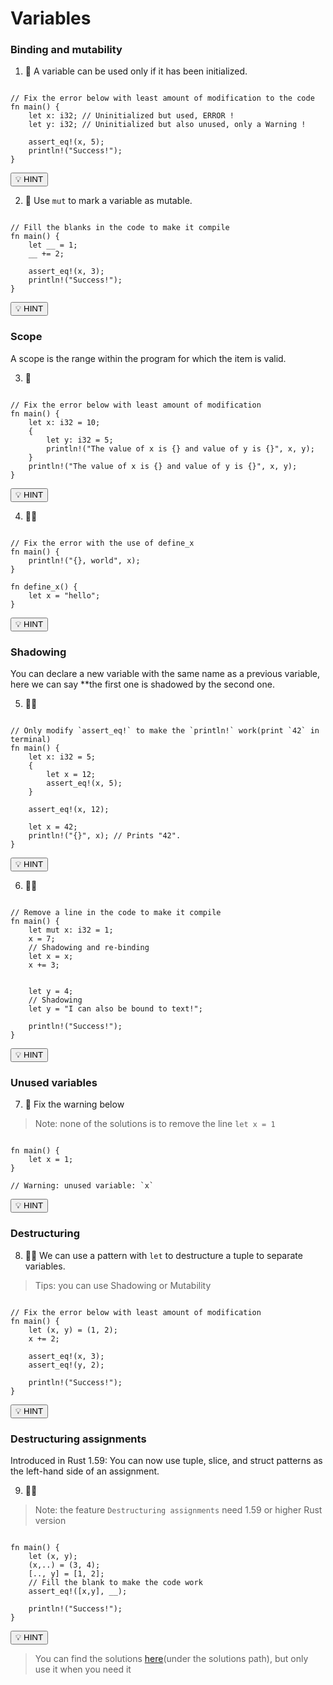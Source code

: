 # Variables

### Binding and mutability

1. 🌟 A variable can be used only if it has been initialized.

```rust,editable

// Fix the error below with least amount of modification to the code
fn main() {
    let x: i32; // Uninitialized but used, ERROR !
    let y: i32; // Uninitialized but also unused, only a Warning !

    assert_eq!(x, 5);
    println!("Success!");
}
```

<script>let answers_1 = [[3,14," = 5"]]</script>

<button class="hint" onclick="this.solveAt(...answers_1)">💡 HINT</button>

2. 🌟 Use `mut` to mark a variable as mutable.

```rust,editable

// Fill the blanks in the code to make it compile
fn main() {
    let __ = 1;
    __ += 2;

    assert_eq!(x, 3);
    println!("Success!");
}
```

<script>let answers_2 = ["mut x","x"]</script>

<button class="hint" onclick="this.solveUnder(...answers_2)">💡 HINT</button>

### Scope

A scope is the range within the program for which the item is valid.

3. 🌟

```rust,editable

// Fix the error below with least amount of modification
fn main() {
    let x: i32 = 10;
    {
        let y: i32 = 5;
        println!("The value of x is {} and value of y is {}", x, y);
    }
    println!("The value of x is {} and value of y is {}", x, y);
}
```

<script>let answers_3 = `
// Fix the error below with least amount of modification
fn main() {
    let x: i32 = 10;
    {
        let y: i32 = 5;
        println!("The value of x is {} and value of y is {}", x, y);
    }
    println!("The value of x is {}", x);
}
`</script>

<button class="hint" onclick="this.solveAll(answers_3)">💡 HINT</button>

<!-- TODO: REPLACE -->

4. 🌟🌟

```rust,editable

// Fix the error with the use of define_x
fn main() {
    println!("{}, world", x);
}

fn define_x() {
    let x = "hello";
}
```

<script>let answers_4 = `
// Fix the error with the use of define_x
fn main() {
    let x = define_x();
    println!("{}, world", x);
}

fn define_x() -> String {
    let x = "hello".to_string();
    x
}
`</script>

<button class="hint" onclick="this.solveAll(answers_4)">💡 HINT</button>

<!-- TODO: REPLACE -->
<!-- TODO: MULTIPLE HINTS -->

### Shadowing

You can declare a new variable with the same name as a previous variable, here we can say \*\*the first one is shadowed by the second one.

5. 🌟🌟

```rust,editable

// Only modify `assert_eq!` to make the `println!` work(print `42` in terminal)
fn main() {
    let x: i32 = 5;
    {
        let x = 12;
        assert_eq!(x, 5);
    }

    assert_eq!(x, 12);

    let x = 42;
    println!("{}", x); // Prints "42".
}
```

<script>let answers_5 = `
// Only modify \`assert_eq!\` to make the \`println!\` work(print \`42\` in terminal)
fn main() {
    let x: i32 = 5;
    {
        let x = 12;
        assert_eq!(x, 12);
    }

    assert_eq!(x, 5);

    let x = 42;
    println!("{}", x); // Prints "42".
}
`</script>

<button class="hint" onclick="this.solveAll(answers_5)">💡 HINT</button>

<!-- TODO: REPLACE -->

6. 🌟🌟

```rust,editable

// Remove a line in the code to make it compile
fn main() {
    let mut x: i32 = 1;
    x = 7;
    // Shadowing and re-binding
    let x = x;
    x += 3;


    let y = 4;
    // Shadowing
    let y = "I can also be bound to text!";

    println!("Success!");
}
```

<script>let answers_6 = [[7,4,"// "]]</script>

<button class="hint" onclick="this.solveAt(...answers_6)">💡 HINT</button>

### Unused variables

7. 🌟 Fix the warning below

> Note: none of the solutions is to remove the line `let x = 1`

```rust,editable

fn main() {
    let x = 1;
}

// Warning: unused variable: `x`
```

<script>let answers_7 = [[2,8,"_"]]</script>

<button class="hint" onclick="this.solveAt(...answers_7)">💡 HINT</button>

<!-- TODO: MULTIPLE HINTS -->

### Destructuring

8. 🌟🌟 We can use a pattern with `let` to destructure a tuple to separate variables.

> Tips: you can use Shadowing or Mutability

```rust,editable

// Fix the error below with least amount of modification
fn main() {
    let (x, y) = (1, 2);
    x += 2;

    assert_eq!(x, 3);
    assert_eq!(y, 2);

    println!("Success!");
}
```

<script>let answers_8 = [[3,9,"mut "]]</script>

<button class="hint" onclick="this.solveAt(...answers_8)">💡 HINT</button>

<!-- TODO: MULTIPLE HINTS -->

### Destructuring assignments

Introduced in Rust 1.59: You can now use tuple, slice, and struct patterns as the left-hand side of an assignment.

9. 🌟🌟

> Note: the feature `Destructuring assignments` need 1.59 or higher Rust version

```rust,editable

fn main() {
    let (x, y);
    (x,..) = (3, 4);
    [.., y] = [1, 2];
    // Fill the blank to make the code work
    assert_eq!([x,y], __);

    println!("Success!");
}
```

<script>let answers_9 = ["[3, 2]"]</script>

<button class="hint" onclick="this.solveUnder(...answers_9)">💡 HINT</button>

> You can find the solutions [here](https://github.com/sunface/rust-by-practice)(under the solutions path), but only use it when you need it
